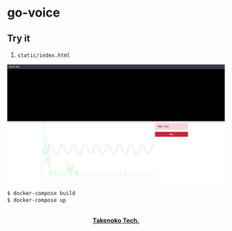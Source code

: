 # go-voice


## Try it

1. `static/index.html`

![ts-vrm](./.github/snapshot.png)

```
$ docker-compose build
$ docker-compose up
```


<p align="center">
  <br>
  <a href=""><strong>Takenoko Tech.</strong></a>
</p>